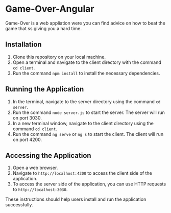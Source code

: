 # Game-Over-Angular
Game-Over is a web appliation were you can find advice on how to beat the game that ss giving you a hard time.

## Installation
1. Clone this repository on your local machine.
2. Open a terminal and navigate to the client directory with the command `cd client`.
3. Run the command `npm install` to install the necessary dependencies.

## Running the Application
1. In the terminal, navigate to the server directory using the command `cd server`.
2. Run the command `node server.js` to start the server. The server will run on port 3030.
3. In a new terminal window, navigate to the client directory using the command `cd client`.
4. Run the command `ng serve` or `ng s` to start the client. The client will run on port 4200.

## Accessing the Application
1. Open a web browser.
2. Navigate to `http://localhost:4200` to access the client side of the application.
3. To access the server side of the application, you can use HTTP requests to `http://localhost:3030`.

These instructions should help users install and run the application successfully. 

